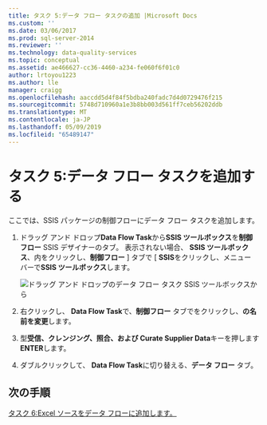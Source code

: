 ```yaml
---
title: タスク 5:データ フロー タスクの追加 |Microsoft Docs
ms.custom: ''
ms.date: 03/06/2017
ms.prod: sql-server-2014
ms.reviewer: ''
ms.technology: data-quality-services
ms.topic: conceptual
ms.assetid: ae466627-cc36-4460-a234-fe060f6f01c0
author: lrtoyou1223
ms.author: lle
manager: craigg
ms.openlocfilehash: aaccdd5d4f84f5bdba240fadc7d4d0729476f215
ms.sourcegitcommit: 5748d710960a1e3b8bb003d561ff7ceb56202ddb
ms.translationtype: MT
ms.contentlocale: ja-JP
ms.lasthandoff: 05/09/2019
ms.locfileid: "65489147"
---
```

# <a name="task-5-adding-data-flow-task"></a>タスク 5:データ フロー タスクを追加する
  ここでは、SSIS パッケージの制御フローにデータ フロー タスクを追加します。  
  
1.  ドラッグ アンド ドロップ**Data Flow Task**から**SSIS ツールボックス**を**制御フロー** SSIS デザイナーのタブ。 表示されない場合、 **SSIS ツールボックス**、内をクリックし、**制御フロー** ] タブで [ **SSIS**をクリックし、メニュー バーで**SSIS ツールボックス**します。  
  
     ![ドラッグ アンド ドロップのデータ フロー タスク SSIS ツールボックスから](../../2014/tutorials/media/et-addingdataflowtask.jpg "ドラッグ アンド ドロップのデータ フロー タスク SSIS ツールボックスから")  
  
2.  右クリックし、 **Data Flow Task**で、**制御フロー**  タブでをクリックし、**の名前を変更**します。  
  
3.  型**受信、クレンジング、照合、および Curate Supplier Data**キーを押します**ENTER**します。  
  
4.  ダブルクリックして、 **Data Flow Task**に切り替える、**データ フロー**  タブ。  
  
## <a name="next-step"></a>次の手順  
 [タスク 6:Excel ソースをデータ フローに追加します。](task-6-adding-excel-source-to-the-data-flow.md)  
  
  
